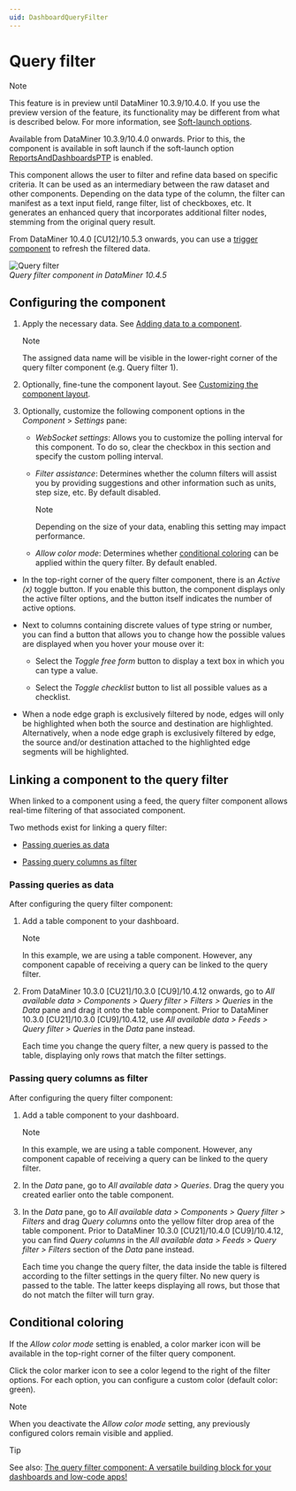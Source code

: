 ```yaml
---
uid: DashboardQueryFilter
---
```


# Query filter

> [!NOTE]
> This feature is in preview until DataMiner 10.3.9/10.4.0. If you use the preview version of the feature, its functionality may be different from what is described below. For more information, see [Soft-launch options](xref:SoftLaunchOptions).

Available from DataMiner 10.3.9/10.4.0 onwards. Prior to this, the component is available in soft launch if the soft-launch option [ReportsAndDashboardsPTP](xref:Overview_of_Soft_Launch_Options#reportsanddashboardsptp) is enabled.

This component allows the user to filter and refine data based on specific criteria. It can be used as an intermediary between the raw dataset and other components. Depending on the data type of the column, the filter can manifest as a text input field, range filter, list of checkboxes, etc. It generates an enhanced query that incorporates additional filter nodes, stemming from the original query result.

From DataMiner 10.4.0 [CU12]/10.5.3 onwards<!--RN 41799-->, you can use a [trigger component](xref:DashboardTrigger) to refresh the filtered data.

![Query filter](~/dataminer/images/Query_Filter.png)<br>*Query filter component in DataMiner 10.4.5*

## Configuring the component

1. Apply the necessary data. See [Adding data to a component](xref:Adding_data_to_component).

   > [!NOTE]
   > The assigned data name will be visible in the lower-right corner of the query filter component (e.g. Query filter 1).

1. Optionally, fine-tune the component layout. See [Customizing the component layout](xref:Customize_Component_Layout).

1. Optionally, customize the following component options in the *Component* > *Settings* pane:

   - *WebSocket settings*: Allows you to customize the polling interval for this component. To do so, clear the checkbox in this section and specify the custom polling interval.

   - *Filter assistance*: Determines whether the column filters will assist you by providing suggestions and other information such as units, step size, etc. By default disabled.

     > [!NOTE]
     > Depending on the size of your data, enabling this setting may impact performance.

   - *Allow color mode*: Determines whether [conditional coloring](#conditional-coloring) can be applied within the query filter. By default enabled.

- In the top-right corner of the query filter component, there is an *Active (x)* toggle button. If you enable this button, the component displays only the active filter options, and the button itself indicates the number of active options.

- Next to columns containing discrete values of type string or number, you can find a button that allows you to change how the possible values are displayed when you hover your mouse over it:

  - Select the *Toggle free form* button to display a text box in which you can type a value.

  - Select the *Toggle checklist* button to list all possible values as a checklist.

- When a node edge graph is exclusively filtered by node, edges will only be highlighted when both the source and destination are highlighted. Alternatively, when a node edge graph is exclusively filtered by edge, the source and/or destination attached to the highlighted edge segments will be highlighted.

## Linking a component to the query filter

When linked to a component using a feed, the query filter component allows real-time filtering of that associated component.

Two methods exist for linking a query filter:

- [Passing queries as data](#passing-queries-as-data)

- [Passing query columns as filter](#passing-query-columns-as-filter)

### Passing queries as data

After configuring the query filter component:

1. Add a table component to your dashboard.

   > [!NOTE]
   > In this example, we are using a table component. However, any component capable of receiving a query can be linked to the query filter.

1. From DataMiner 10.3.0 [CU21]/10.3.0 [CU9]/10.4.12 onwards<!--RN 41141-->, go to *All available data > Components > Query filter > Filters > Queries* in the *Data* pane and drag it onto the table component. Prior to DataMiner 10.3.0 [CU21]/10.3.0 [CU9]/10.4.12, use *All available data > Feeds > Query filter > Queries* in the *Data* pane instead.

   Each time you change the query filter, a new query is passed to the table, displaying only rows that match the filter settings.

### Passing query columns as filter

After configuring the query filter component:

1. Add a table component to your dashboard.

   > [!NOTE]
   > In this example, we are using a table component. However, any component capable of receiving a query can be linked to the query filter.

1. In the *Data* pane, go to *All available data > Queries*. Drag the query you created earlier onto the table component.

1. In the *Data* pane, go to *All available data > Components > Query filter > Filters* and drag *Query columns* onto the yellow filter drop area of the table component. Prior to DataMiner 10.3.0 [CU21]/10.4.0 [CU9]/10.4.12<!--RN 41141-->, you can find *Query columns* in the *All available data > Feeds > Query filter > Filters* section of the *Data* pane instead.

   Each time you change the query filter, the data inside the table is filtered according to the filter settings in the query filter. No new query is passed to the table. The latter keeps displaying all rows, but those that do not match the filter will turn gray.

## Conditional coloring

If the *Allow color mode* setting is enabled, a color marker icon will be available in the top-right corner of the filter query component.

Click the color marker icon to see a color legend to the right of the filter options. For each option, you can configure a custom color (default color: green).

> [!NOTE]
> When you deactivate the *Allow color mode* setting, any previously configured colors remain visible and applied.

> [!TIP]
> See also: [The query filter component: A versatile building block for your dashboards and low-code apps!](https://community.dataminer.services/the-query-filter-component-a-versatile-building-block-for-your-dashboards-and-low-code-apps/)
